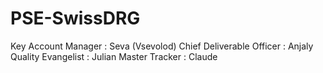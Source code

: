 # PSE-SwissDRG

Key Account Manager :       Seva (Vsevolod)
Chief Deliverable Officer : Anjaly
Quality Evangelist :        Julian
Master Tracker :            Claude
